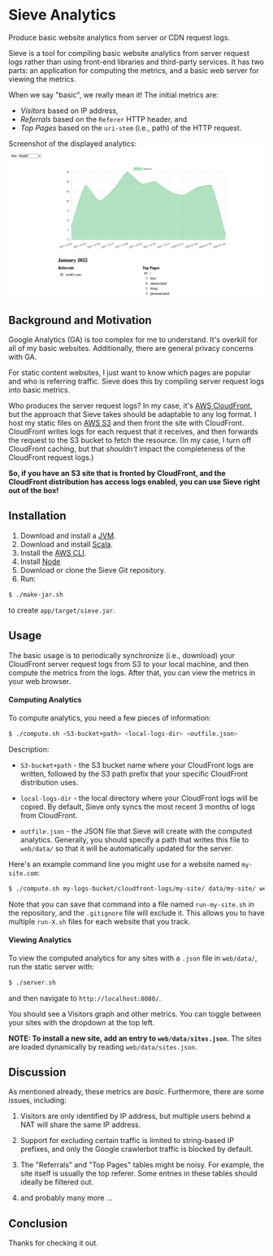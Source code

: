 Sieve Analytics
=====================================

Produce basic website analytics from server or CDN request logs.

Sieve is a tool for compiling basic website analytics from server request logs
rather than using front-end libraries and third-party services.
It has two parts: an application for computing the metrics, and
a basic web server for viewing the metrics.

When we say "basic", we really mean it!
The initial metrics are:
- _Visitors_ based on IP address,
- _Referrals_ based on the `Referer` HTTP header, and
- _Top Pages_ based on the `uri-stem` (i.e., path) of the HTTP request.

Screenshot of the displayed analytics:
![](/images/screenshot-1.png)


Background and Motivation
----------

Google Analytics (GA) is too complex for me to understand.
It's overkill for all of my basic websites.
Additionally, there are general privacy concerns with GA.

For static content websites,
I just want to know which pages are popular and who is referring traffic.
Sieve does this by compiling server request logs into basic metrics.

Who produces the server request logs?
In my case, it's [AWS CloudFront](https://aws.amazon.com/cloudfront/),
but the approach that Sieve takes should be adaptable to any log format.
I host my static files on [AWS S3](https://aws.amazon.com/s3/) and 
then front the site with CloudFront.
CloudFront writes logs for each request that it receives, and
then forwards the request to the S3 bucket to fetch the resource.
(In my case, I turn off CloudFront caching, but
that _shouldn't_ impact the completeness of the CloudFront request logs.)

**So, if you have an S3 site that is fronted by CloudFront, and
the CloudFront distribution has access logs enabled,
you can use Sieve right out of the box!**

Installation
-----

1. Download and install a [JVM](https://www.java.com/en/download/).
2. Download and install [Scala](http://www.scala-lang.org/download/).
3. Install the [AWS CLI](https://aws.amazon.com/cli/).
4. Install [Node](https://nodejs.org/)
5. Download or clone the Sieve Git repository.
6. Run:
```bash
$ ./make-jar.sh
```
to create `app/target/sieve.jar`.


Usage
-----

The basic usage is to periodically synchronize (i.e., download)
your CloudFront server request logs from S3 to your local machine, and
then compute the metrics from the logs.
After that, you can view the metrics in your web browser.

#### Computing Analytics

To compute analytics, you need a few pieces of information:

```bash
$ ./compute.sh <S3-bucket+path> <local-logs-dir> <outfile.json>
```

Description:
- `S3-bucket+path` - the S3 bucket name where your CloudFront logs are written,
followed by the S3 path prefix that your specific CloudFront distribution uses.

- `local-logs-dir` - the local directory where your CloudFront logs will be copied.
By default, Sieve only syncs the most recent 3 months of logs from CloudFront.

- `outfile.json` - the JSON file that Sieve will create with the computed analytics.
Generally, you should specify a path that writes this file to `web/data/`
so that it will be automatically updated for the server.

Here's an example command line you might use for a website named `my-site.com`:

```bash
$ ./compute.sh my-logs-bucket/cloudfront-logs/my-site/ data/my-site/ web/data/my-site.json
```

Note that you can save that command into a file named `run-my-site.sh` in the repository,
and the `.gitignore` file will exclude it.
This allows you to have multiple `run-X.sh` files for each website that you track.

#### Viewing Analytics

To view the computed analytics for any sites with a `.json` file in `web/data/`,
run the static server with:
```bash
$ ./server.sh
```
and
then navigate to `http://localhost:8080/`.

You should see a Visitors graph and other metrics.
You can toggle between your sites with the dropdown at the top left.

**NOTE: To install a new site, add an entry to `web/data/sites.json`.** 
The sites are loaded dynamically by reading `web/data/sites.json`.

Discussion
------

As mentioned already, these metrics are _basic_.
Furthermore, there are some issues, including:

1. Visitors are only identified by IP address,
but multiple users behind a NAT will share the same IP address.

2. Support for excluding certain traffic is limited to string-based IP prefixes,
and only the Google crawlerbot traffic is blocked by default.

3. The "Referrals" and "Top Pages" tables might be noisy.
For example, the site itself is usually the top referer.
Some entries in these tables should ideally be filtered out.

4. and probably many more ...


Conclusion
----

Thanks for checking it out.
